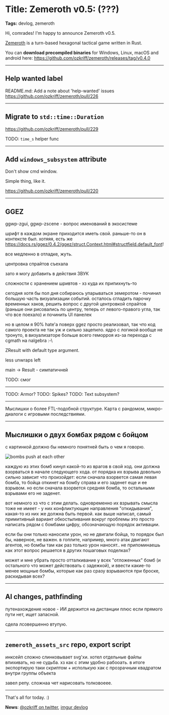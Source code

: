 # Title: Zemeroth v0.5: (???)

**Tags:** devlog, zemeroth

Hi, comrades! I'm happy to announce Zemeroth v0.5.

[Zemeroth] is a turn-based hexagonal tactical game written in Rust.

You can **download precompiled binaries** for Windows, Linux, macOS and android here:
<https://github.com/ozkriff/zemeroth/releases/tag/v0.4.0>

------

## Help wanted label

README.md: Add a note about 'help-wanted' issues
<https://github.com/ozkriff/zemeroth/pull/226>

------

## Migrate to `std::time::Duration`

<https://github.com/ozkriff/zemeroth/pull/229>

TODO: `time_s` helper func

------

## Add `windows_subsystem` attribute

Don't show cmd window.

Simple thing, like it.

<https://github.com/ozkriff/zemeroth/pull/220>

------

## GGEZ

ggwp-zgui, ggwp-zscene - вопрос именований в экосистеме

шрифт в каждом экране приходится иметь свой.
раньше-то он в контексте был.
хотяяя, есть же <https://docs.rs/ggez/0.4.2/ggez/struct.Context.html#structfield.default_font>!

все медленно в отладке, жуть.

центровка спрайтов съехала

зато я могу добавить в действия ЗВУК

сложности с хранением шривтов - хз куда их припихнуть-то

сегодня хотя бы пол дня собираюсь упарываться земеротом - починил большую
часть визуализации событий. осталось сгладить парочку временных хаков,
решить вопрос с другой центровкой спрайтов (раньше они рисовались по центру,
теперь от левого-правого угла, так что все поехало) и починить UI панелек

но в целом я 90% hate'а поверх ggez просто реализовал,
так что код самого проекта не так уж и сильно зацепило.
ядро с логикой вообще не тронуто, в визуализаторе больше всего
геморроя из-за перехода с cgmath на nalgebra :-\

ZResult with default type argument.

less unwraps left

main -> Result - симпатичней

TODO: смог

------

TODO: Armor?
TODO: Spikes?
TODO: Text subsystem?

------

Мыслишки о более FTL-подобной структуре.
Карта с рандомом, микро-диалоги с игровыми последствиями.

------

## Мыслишки о двух бомбах рядом с бойцом

с картинкой должно бы немного понятней быть о чем я говорю.

![bombs push at each other](https://i.imgur.com/ZuLn7CE.png)

каждую из этих бомб кинул какой-то из врагов в свой ход. они должна взорваться
в начале следующего хода.
от порядка их взрыва довольно сильно зависит что произойдет:
если сначала взорвется самая левая бомба, то бойца откинет на бомбу справа
и его заденет еще и ее взрывом.
но если сначала взорвется средняя бомба, то остальными взрывами его не заденет.

вот немного хз что с этим делать.
одновременно их взрывать смысла тоже не имеет - у них конфликтующие
направления "откидывания", какая-то из них же должна быть первой.
как выше написал, самый примитивный вариант обкостыливания вокруг проблемы
это просто написать рядом с бомбами цифру, обозначающую порядок активации.

если бы они только наносили урон, но не двигали бойца, то порядок был бы,
наверное, не важен.
в гоплите, например, много атак двигают агентов, но бомбы там как
раз только урон наносят..
не припоминаешь как этот вопрос решается в других пошаговых поделках?

может и мне убрать просто отталкивание у всех "отложенных" бомб
(и остального что может действовать с задежкой), и ввести какие-то
менее мощные бомбы, которые как раз сразу взрываются при броске,
раскидывая всех?

------

## AI changes, pathfinding

путенахождение новое - ИИ держится на дистанции плюс если прямого пути нет,
ищет запасной.

сдела лсовершенно втупую.

------

## `zemeroth_assets_src` repo, export script

инксейп сложно слинковывает svg'хи.
хотел отдельные файлы впихивать, но не судьба.
хз как с этим удобно рабооать.
в итоге экспортирую таки скриптом + исполькую хак с
прозрачным квадратом внутри группы объекта

завел репу. сложнаа чет нарисовать толковоеее.

------

That's all for today. :)

**News**: [@ozkriff on twitter](https://twitter.com/ozkriff),
[imgur devlog](imgur.com/a/SMVqO)

[Zemeroth]: https://github.com/ozkriff/zemeroth
[tokei]: https://github.com/Aaronepower/tokei
[Peek]: https://github.com/phw/peek
[itb]: http://store.steampowered.com/app/590380/Into_the_Breach
